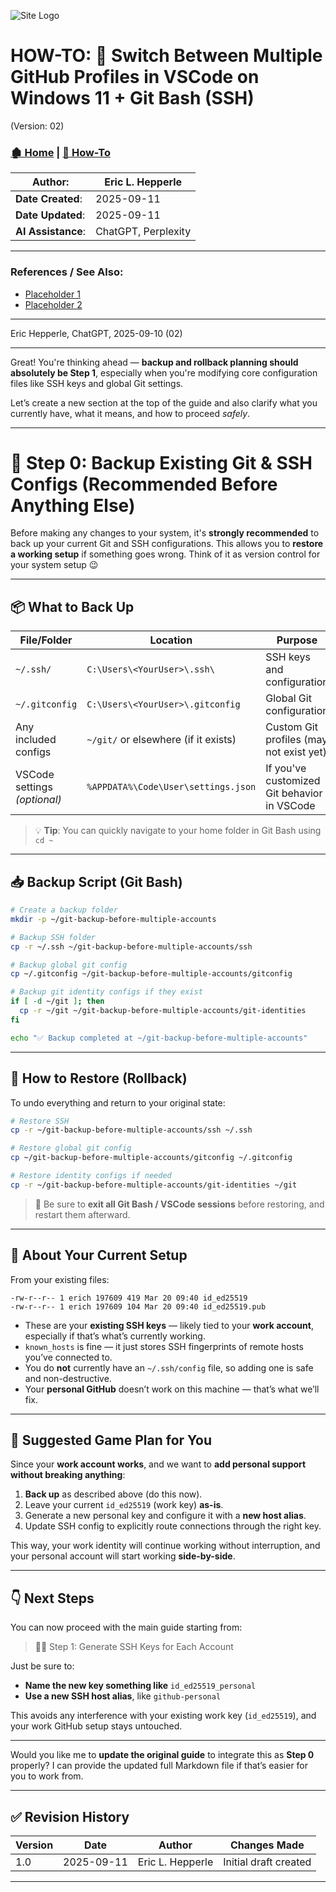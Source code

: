 <!-- 🔗 Custom Stylesheet -->
<link rel="stylesheet" href="/_css/main.css">

<!-- 🖼️ Site Logo -->
![Site Logo](/_pix/logos/2022_ElijahStreams-Logo_Hz-FullColor_226x29.png)

<!-- 📝 Title -->
# HOW-TO: 📘 Switch Between Multiple GitHub Profiles in VSCode on Windows 11 + Git Bash (SSH)
(Version: 02)

<!-- 🧭 Navigation -->
### [🏚️ Home](../README.md) | [📁 How-To](index.md)

<!-- 👤 Metadata -->
| **Author**:        | Eric L. Hepperle    |
| ------------------ | ------------------- |
| **Date Created**:  | 2025-09-11          |
| **Date Updated**:  | 2025-09-11          |
| **AI Assistance**: | ChatGPT, Perplexity |

---

<!-- 📚 References (Optional) -->
### References / See Also:

- [Placeholder 1](#)
- [Placeholder 2](#)

---

<!-- 🔍 Content Section Heading -->
Eric Hepperle, ChatGPT, 2025-09-10  (02)


---


Great! You're thinking ahead — **backup and rollback planning should absolutely be Step 1**, especially when you're modifying core configuration files like SSH keys and global Git settings.

Let’s create a new section at the top of the guide and also clarify what you currently have, what it means, and how to proceed *safely*.

---

# 🧯 Step 0: Backup Existing Git & SSH Configs (Recommended Before Anything Else)

Before making any changes to your system, it's **strongly recommended** to back up your current Git and SSH configurations. This allows you to **restore a working setup** if something goes wrong. Think of it as version control for your system setup 😉

---

## 📦 What to Back Up

| File/Folder                  | Location                             | Purpose                                     |
| ---------------------------- | ------------------------------------ | ------------------------------------------- |
| `~/.ssh/`                    | `C:\Users\<YourUser>\.ssh\`          | SSH keys and configuration                  |
| `~/.gitconfig`               | `C:\Users\<YourUser>\.gitconfig`     | Global Git configuration                    |
| Any included configs         | `~/git/` or elsewhere (if it exists) | Custom Git profiles (may not exist yet)     |
| VSCode settings *(optional)* | `%APPDATA%\Code\User\settings.json`  | If you've customized Git behavior in VSCode |

> 💡 **Tip**: You can quickly navigate to your home folder in Git Bash using `cd ~`

---

## 📥 Backup Script (Git Bash)

```bash
# Create a backup folder
mkdir -p ~/git-backup-before-multiple-accounts

# Backup SSH folder
cp -r ~/.ssh ~/git-backup-before-multiple-accounts/ssh

# Backup global git config
cp ~/.gitconfig ~/git-backup-before-multiple-accounts/gitconfig

# Backup git identity configs if they exist
if [ -d ~/git ]; then
  cp -r ~/git ~/git-backup-before-multiple-accounts/git-identities
fi

echo "✅ Backup completed at ~/git-backup-before-multiple-accounts"
```

---

## 🔁 How to Restore (Rollback)

To undo everything and return to your original state:

```bash
# Restore SSH
cp -r ~/git-backup-before-multiple-accounts/ssh ~/.ssh

# Restore global git config
cp ~/git-backup-before-multiple-accounts/gitconfig ~/.gitconfig

# Restore identity configs if needed
cp -r ~/git-backup-before-multiple-accounts/git-identities ~/git
```

> 🚨 Be sure to **exit all Git Bash / VSCode sessions** before restoring, and restart them afterward.

---

## 🧠 About Your Current Setup

From your existing files:

```
-rw-r--r-- 1 erich 197609 419 Mar 20 09:40 id_ed25519
-rw-r--r-- 1 erich 197609 104 Mar 20 09:40 id_ed25519.pub
```

* These are your **existing SSH keys** — likely tied to your **work account**, especially if that’s what’s currently working.
* `known_hosts` is fine — it just stores SSH fingerprints of remote hosts you’ve connected to.
* You do **not** currently have an `~/.ssh/config` file, so adding one is safe and non-destructive.
* Your **personal GitHub** doesn’t work on this machine — that’s what we’ll fix.

---

## 🧭 Suggested Game Plan for You

Since your **work account works**, and we want to **add personal support without breaking anything**:

1. **Back up** as described above (do this now).
2. Leave your current `id_ed25519` (work key) **as-is**.
3. Generate a new personal key and configure it with a **new host alias**.
4. Update SSH config to explicitly route connections through the right key.

This way, your work identity will continue working without interruption, and your personal account will start working **side-by-side**.

---

## 👇 Next Steps

You can now proceed with the main guide starting from:

> 🧑‍💻 Step 1: Generate SSH Keys for Each Account

Just be sure to:

* **Name the new key something like** `id_ed25519_personal`
* **Use a new SSH host alias**, like `github-personal`

This avoids any interference with your existing work key (`id_ed25519`), and your work GitHub setup stays untouched.

---

Would you like me to **update the original guide** to integrate this as **Step 0** properly? I can provide the updated full Markdown file if that’s easier for you to work from.


---

## ✅ Revision History

| Version | Date       | Author           | Changes Made          |
| ------- | ---------- | ---------------- | --------------------- |
| 1.0     | 2025-09-11 | Eric L. Hepperle | Initial draft created |

---
